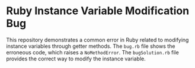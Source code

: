 # Ruby Instance Variable Modification Bug
This repository demonstrates a common error in Ruby related to modifying instance variables through getter methods.  The `bug.rb` file shows the erroneous code, which raises a `NoMethodError`. The `bugSolution.rb` file provides the correct way to modify the instance variable.